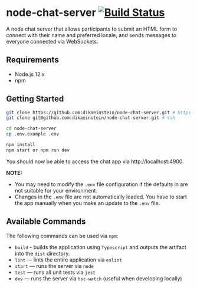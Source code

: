 # node-chat-server [![Build Status](https://github.com/dikaeinstein/node-chat-server/actions/workflows/ci.yml/badge.svg?branch=main)](https://github.com/dikaeinstein/node-chat-server/actions)

A node chat server that allows participants to submit an HTML form to connect with their name and preferred locale, and sends messages to everyone connected via WebSockets.

## Requirements

- Node.js 12.x
- npm

## Getting Started

```sh
git clone https://github.com:dikaeinstein/node-chat-server.git # https
git clone git@github.com:dikaeinstein/node-chat-server.git # ssh

cd node-chat-server
cp .env.example .env

npm install
npm start or npm run dev
```

You should now be able to access the chat app via http://localhost:4900.

**NOTE:**

- You may need to modify the `.env` file configuration if the defaults in are not suitable for your environment.
- Changes in the `.env` file are not automatically loaded. You have to start the app manually when you make an update to the `.env` file.

## Available Commands

The following commands can be used via `npm`:

- `build` - builds the application using `Typescript` and outputs the artifact into the `dist` directory.
- `lint` — lints the entire application via `eslint`
- `start` — runs the server via `node`
- `test` — runs all unit tests via `jest`
- `dev` — runs the server via `tsc-watch` (useful when developing locally)
